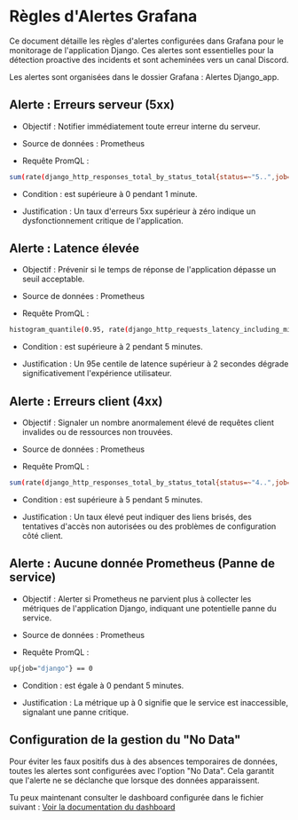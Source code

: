 # Règles d'Alertes Grafana
Ce document détaille les règles d'alertes configurées dans Grafana pour le monitorage de l'application Django. Ces alertes sont essentielles pour la détection proactive des incidents et sont acheminées vers un canal Discord.

Les alertes sont organisées dans le dossier Grafana : Alertes Django_app.

## Alerte : Erreurs serveur (5xx)
- Objectif : Notifier immédiatement toute erreur interne du serveur.

- Source de données : Prometheus

- Requête PromQL :
```bash
sum(rate(django_http_responses_total_by_status_total{status=~"5..",job="django"}[1m])) > 0
```


-  Condition : est supérieure à 0 pendant 1 minute.

-  Justification : Un taux d'erreurs 5xx supérieur à zéro indique un dysfonctionnement critique de l'application.

## Alerte : Latence élevée
-  Objectif : Prévenir si le temps de réponse de l'application dépasse un seuil acceptable.

-  Source de données : Prometheus

-  Requête PromQL :
```bash
histogram_quantile(0.95, rate(django_http_requests_latency_including_middlewares_seconds_bucket{job="django"}[5m])) > 2
```


-  Condition : est supérieure à 2 pendant 5 minutes.

-  Justification : Un 95e centile de latence supérieur à 2 secondes dégrade significativement l'expérience utilisateur.

## Alerte : Erreurs client (4xx)
-  Objectif : Signaler un nombre anormalement élevé de requêtes client invalides ou de ressources non trouvées.

-  Source de données : Prometheus

-  Requête PromQL :
```bash
sum(rate(django_http_responses_total_by_status_total{status=~"4..",job="django"}[5m])) > 5
```


-  Condition : est supérieure à 5 pendant 5 minutes.

-  Justification : Un taux élevé peut indiquer des liens brisés, des tentatives d'accès non autorisées ou des problèmes de configuration côté client.

## Alerte : Aucune donnée Prometheus (Panne de service)
-  Objectif : Alerter si Prometheus ne parvient plus à collecter les métriques de l'application Django, indiquant une potentielle panne du service.

-  Source de données : Prometheus

-  Requête PromQL :
```bash
up{job="django"} == 0
```

-  Condition : est égale à 0 pendant 5 minutes.

-  Justification : La métrique up à 0 signifie que le service est inaccessible, signalant une panne critique.

## Configuration de la gestion du "No Data"
Pour éviter les faux positifs dus à des absences temporaires de données, toutes les alertes sont configurées avec l'option "No Data". Cela garantit que l'alerte ne se déclanche que lorsque des données apparaissent.

Tu peux maintenant consulter le dashboard configurée dans le fichier suivant : [Voir la documentation du dashboard](dashboard.md)